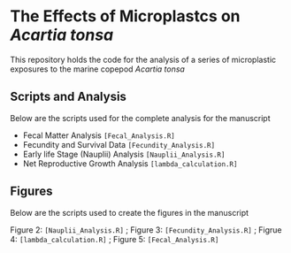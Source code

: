# The Effects of Microplastcs on _Acartia tonsa_

 This repository holds the code for the analysis of a series of microplastic exposures to the marine copepod _Acartia tonsa_

## Scripts and Analysis
 
 Below are the scripts used for the complete analysis for the manuscript

 * Fecal Matter Analysis `[Fecal_Analysis.R]`
 * Fecundity and Survival Data `[Fecundity_Analysis.R]`
 * Early life Stage (Nauplii) Analysis `[Nauplii_Analysis.R]`
 * Net Reproductive Growth Analysis `[lambda_calculation.R]`

## Figures

Below are the scripts used to create the figures in the manuscript

Figure 2: `[Nauplii_Analysis.R]` ; Figure 3: `[Fecundity_Analysis.R]` ; Figrue 4: `[lambda_calculation.R]` ; Figure 5: `[Fecal_Analysis.R]`
